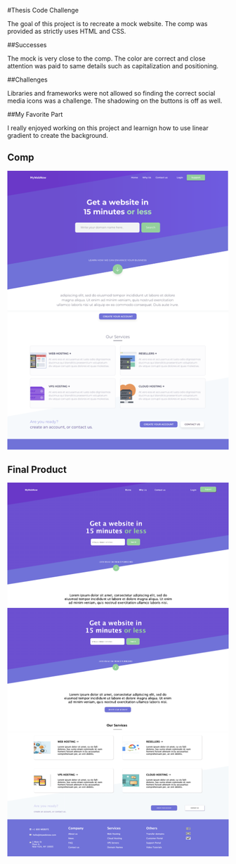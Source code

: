 #Thesis Code Challenge

The goal of this project is to recreate a mock website. The comp was provided as strictly uses HTML and CSS.

##Successes

The mock is very close to the comp. The color are correct and close attention was paid to same details such as capitalization and positioning.

##Challenges

Libraries and frameworks were not allowed so finding the correct social media icons was a challenge. The shadowing on the buttons is off as well. 

##My Favorite Part

I really enjoyed working on this project and learnign how to use linear gradient to create the background.

## Comp

![comp](/assets/Comp-Top-Page.png)
![comp](/assets/Comp-Bottom-Page.png)

## Final Product

![finalproduct](/assets/Top-Page.png)
![finalproduct](/assets/Mid-Page.png)
![finalproduct](/assets/Bottom-Page.png)